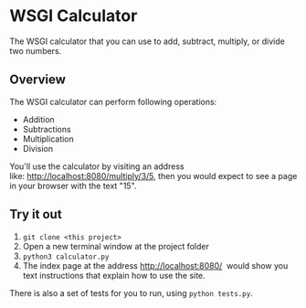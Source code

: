 # WSGI Calculator

The WSGI calculator that you can use to add, subtract, multiply, or divide two numbers.

## Overview
The WSGI calculator can perform following operations:
  * Addition
  * Subtractions
  * Multiplication
  * Division

You'll use the calculator by visiting an address like: [http://localhost:8080/multiply/3/5](http://localhost:8080/multiply/3/5), then you would expect to see a page in your browser with the text "15".

## Try it out
1. `git clone <this project>`
2. Open a new terminal window at the project folder
3. `python3 calculator.py`
4. The index page at the address [http://localhost:8080/](http://localhost:8080/)  would show you text instructions that explain how to use the site.

There is also a set of tests for you to run, using `python tests.py`.
